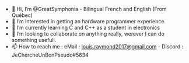 - 👋 Hi, I’m @GreatSymphonia - Bilingual French and English (From Québec)
- 👀 I’m interested in getting an hardware programmer experience.
- 🌱 I’m currently learning C and C++ as a student in electronics
- 💞️ I’m looking to collaborate on anything really, werever I can do something usefull.
- 📫 How to reach me : eMail : louis.raymond2017@gmail.com - Discord : JeChercheUnBonPseudo#5634

<!---
GreatSymphonia/GreatSymphonia is a ✨ special ✨ repository because its `README.md` (this file) appears on your GitHub profile.
You can click the Preview link to take a look at your changes.
--->
